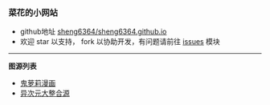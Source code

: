 ### 菜花的小网站

- github地址 [sheng6364/sheng6364.github.io](https://github.com/sheng6364/sheng6364.github.io)
- 欢迎 star 以支持， fork 以协助开发，有问题请前往 [issues](https://github.com/sheng6364/sheng6364.github.io/issues) 模块

---

**图源列表**

- [鬼萝莉漫画](鬼萝莉漫画.json)
- [异次元大整合源](图源.txt)
